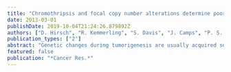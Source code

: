 ```yaml
---
title: "Chromothripsis and focal copy number alterations determine poor outcome in malignant melanoma"
date: 2013-03-01
publishDate: 2019-10-04T21:24:26.879892Z
authors: ["D. Hirsch", "R. Kemmerling", "S. Davis", "J. Camps", "P. S. Meltzer", "T. Ried", "T. Gaiser"]
publication_types: ["2"]
abstract: "Genetic changes during tumorigenesis are usually acquired sequentially. However, a recent study showed that in 2% to 3% of all cancers a single catastrophic event, termed chromothripsis, can lead to massive genomic rearrangements confined to one or a few chromosomes. To explore whether the degree of genomic instability and chromothripsis influences prognosis in cancer, we retrospectively applied array-comparative genomic hybridization (aCGH) to 20 malignant melanomas that showed, despite comparable conventional clinical and pathologic parameters, a profoundly different clinical course. We compared 10 patients who died of malignant melanoma 3.7 years (median, range 0.9-7.6 years) after diagnosis with 10 patients who survived malignant melanoma and had a median disease-free survival of 14.8 years (range 12.5-16.7 years; P = 0.00001). We observed a striking association between the degree of chromosomal instability, both numerical and structural, and outcome. Malignant melanomas associated with good prognosis showed only few chromosomal imbalances (mean 1.6 alterations per case), predominantly whole chromosome or chromosome arm gains and losses, whereas malignant melanomas with poor prognosis harbored significantly more chromosomal aberrations (13.9 per case; P = 0.008). Array-based CGH showed that these aberrations were mostly focal events, culminating in two cases in a pattern consistent with the phenomenon of chromothripsis, which was confirmed by paired-end sequencing. This is the first description of chromothripsis in primary malignant melanomas. Our study therefore links focal copy number alterations and chromothripsis with poor outcome in patients with malignant melanomas (P = 0.0002) and provides a genetic approach to predict outcome in malignant melanomas."
featured: false
publication: "*Cancer Res.*"
---
```


